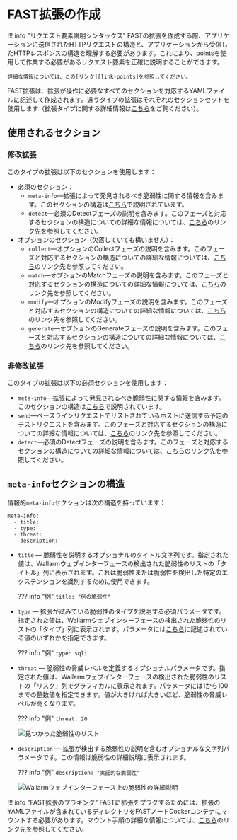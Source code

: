 [link-points]:          points/intro.md
[link-detect]:          detect/phase-detect.md
[link-collect]:         phase-collect.md
[link-match]:           phase-match.md
[link-modify]:          phase-modify.md
[link-send]:            phase-send.md
[link-generate]:        phase-generate.md
[link-extensions]:      using-extension.md
[link-ext-logic]:       logic.md
[link-vuln-list]:       ../VULN-LIST.md

[img-vulns]:            ../../images/fast/dsl/en/create-extension/vulnerabilities.png
[img-vuln-details]:     ../../images/fast/dsl/en/create-extension/vuln_details.png

[anchor-meta-info]:     #meta-infoセクションの構造

# FAST拡張の作成

!!! info "リクエスト要素説明シンタックス"
    FASTの拡張を作成する際、アプリケーションに送信されたHTTPリクエストの構造と、アプリケーションから受信したHTTPレスポンスの構造を理解する必要があります。これにより、pointsを使用して作業する必要があるリクエスト要素を正確に説明することができます。

    詳細な情報については、この[リンク][link-points]を参照してください。

FAST拡張は、拡張が操作に必要なすべてのセクションを対応するYAMLファイルに記述して作成されます。違うタイプの拡張はそれぞれのセクションセットを使用します（拡張タイプに関する詳細情報は[こちら][link-ext-logic]をご覧ください）。

##  使用されるセクション

### 修改拡張

このタイプの拡張は以下のセクションを使用します：
* 必須のセクション：
    * `meta-info`—拡張によって発見されるべき脆弱性に関する情報を含みます。このセクションの構造は[こちら][anchor-meta-info]で説明されています。
    * `detect`—必須のDetectフェーズの説明を含みます。このフェーズと対応するセクションの構造についての詳細な情報については、[こちら][link-detect]のリンク先を参照してください。
* オプションのセクション（欠落していても構いません）：
    * `collect`—オプションのCollectフェーズの説明を含みます。このフェーズと対応するセクションの構造についての詳細な情報については、[こちら][link-collect]のリンク先を参照してください。
    * `match`—オプションのMatchフェーズの説明を含みます。このフェーズと対応するセクションの構造についての詳細な情報については、[こちら][link-match]のリンク先を参照してください。
    * `modify`—オプションのModifyフェーズの説明を含みます。このフェーズと対応するセクションの構造についての詳細な情報については、[こちら][link-modify]のリンク先を参照してください。
    * `generate`—オプションのGenerateフェーズの説明を含みます。このフェーズと対応するセクションの構造についての詳細な情報については、[こちら][link-generate]のリンク先を参照してください。


### 非修改拡張

このタイプの拡張は以下の必須セクションを使用します：
* `meta-info`—拡張によって発見されるべき脆弱性に関する情報を含みます。このセクションの構造は[こちら][anchor-meta-info]で説明されています。
* `send`—ベースラインリクエストでリストされているホストに送信する予定のテストリクエストを含みます。このフェーズと対応するセクションの構造についての詳細な情報については、[こちら][link-send]のリンク先を参照してください。
* `detect`—必須のDetectフェーズの説明を含みます。このフェーズと対応するセクションの構造についての詳細な情報については、[こちら][link-detect]のリンク先を参照してください。


##  `meta-info`セクションの構造

情報的`meta-info`セクションは次の構造を持っています：

```
meta-info:
  - title:
  - type:
  - threat:
  - description:
```

* `title` — 脆弱性を説明するオプショナルのタイトル文字列です。指定された値は、Wallarmウェブインターフェースの検出された脆弱性のリストの「タイトル」列に表示されます。これは脆弱性または脆弱性を検出した特定のエクステンションを識別するために使用できます。

    ??? info "例"
        `title: "例の脆弱性"`

* `type` — 拡張が試みている脆弱性のタイプを説明する必須パラメータです。指定された値は、Wallarmウェブインターフェースの検出された脆弱性のリストの「タイプ」列に表示されます。パラメータには[こちら][link-vuln-list]に記述されている値のいずれかを指定できます。

    ??? info "例"
        `type: sqli`    

* `threat` — 脆弱性の脅威レベルを定義するオプショナルパラメータです。指定された値は、Wallarmウェブインターフェースの検出された脆弱性のリストの「リスク」列でグラフィカルに表示されます。パラメータには1から100までの整数値を指定できます。値が大きければ大きいほど、脆弱性の脅威レベルが高くなります。

    ??? info "例"
        `threat: 20`
    
    ![見つかった脆弱性のリスト][img-vulns]

* `description` — 拡張が検出する脆弱性の説明を含むオプショナルな文字列パラメータです。この情報は脆弱性の詳細説明に表示されます。

    ??? info "例"
        `description: "実証的な脆弱性"`
    
    ![Wallarmウェブインターフェース上の脆弱性の詳細説明][img-vuln-details]

!!! info "FAST拡張のプラギング"
    FASTに拡張をプラグするためには、拡張のYAMLファイルが含まれているディレクトリをFASTノードDockerコンテナにマウントする必要があります。マウント手順の詳細な情報については、[こちら][link-extensions]のリンク先を参照してください。